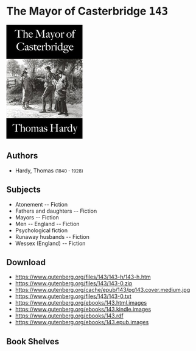 # The Mayor of Casterbridge <kbd>143</kbd>

![](./cover.medium.jpg "")

## Authors


 - Hardy, Thomas <small>(1840 - 1928)</small>

## Subjects


 - Atonement -- Fiction
 - Fathers and daughters -- Fiction
 - Mayors -- Fiction
 - Men -- England -- Fiction
 - Psychological fiction
 - Runaway husbands -- Fiction
 - Wessex (England) -- Fiction

## Download


 - https://www.gutenberg.org/files/143/143-h/143-h.htm
 - https://www.gutenberg.org/files/143/143-0.zip
 - https://www.gutenberg.org/cache/epub/143/pg143.cover.medium.jpg
 - https://www.gutenberg.org/files/143/143-0.txt
 - https://www.gutenberg.org/ebooks/143.html.images
 - https://www.gutenberg.org/ebooks/143.kindle.images
 - https://www.gutenberg.org/ebooks/143.rdf
 - https://www.gutenberg.org/ebooks/143.epub.images

## Book Shelves


